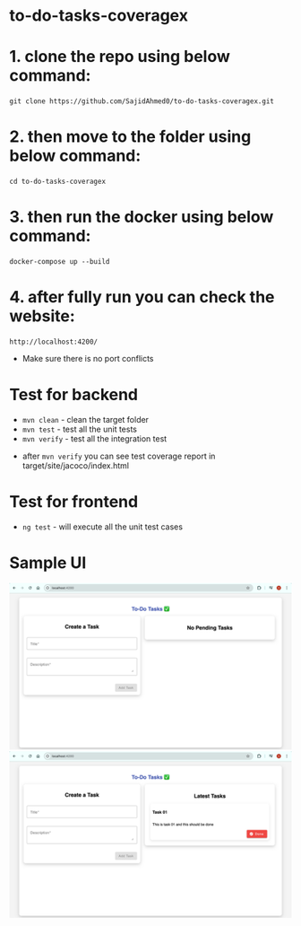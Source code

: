 # to-do-tasks-coveragex

# 1. clone the repo using below command:

`git clone https://github.com/SajidAhmed0/to-do-tasks-coveragex.git`

# 2. then move to the folder using below command:

`cd to-do-tasks-coveragex`

# 3. then run the docker using below command:

`docker-compose up --build`

# 4. after fully run you can check the website:

`http://localhost:4200/`

- Make sure there is no port conflicts

# Test for backend

- `mvn clean` - clean the target folder
- `mvn test` - test all the unit tests
- `mvn verify` - test all the integration test

* after `mvn verify` you can see test coverage report in target/site/jacoco/index.html

# Test for frontend

- `ng test` - will execute all the unit test cases

# Sample UI

<img src="./images/img1.png">

<img src="./images/img2.png">
